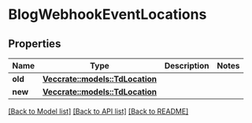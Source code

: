 # BlogWebhookEventLocations

## Properties

Name | Type | Description | Notes
------------ | ------------- | ------------- | -------------
**old** | [**Vec<crate::models::TdLocation>**](TD_Location.md) |  | 
**new** | [**Vec<crate::models::TdLocation>**](TD_Location.md) |  | 

[[Back to Model list]](../README.md#documentation-for-models) [[Back to API list]](../README.md#documentation-for-api-endpoints) [[Back to README]](../README.md)


